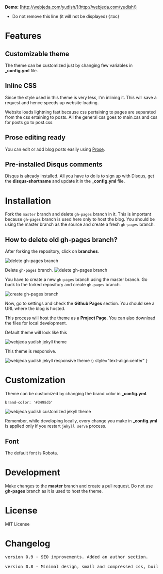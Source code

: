 **Demo:** [http://webjeda.com/yudish/](http://webjeda.com/yudish/)

* Do not remove this line (it will not be displayed) 
{:toc}

# Features

## Customizable theme
The theme can be customized just by changing few variables in **_config.yml** file.

## Inline CSS
Since the style used in this theme is very less, I'm inlining it. This will save a request and hence speeds up website loading.

Website loads lightning fast because css pertaining to pages are separated from the css ertaining to posts. All the general css goes to main.css and css for posts go to post.css


## Prose editing ready
You can edit or add blog posts easily using [Prose](http://prose.io).

## Pre-installed Disqus comments
Disqus is already installed. All you have to do is to sign up with Disqus, get the **disqus-shortname** and update it in the **_config.yml** file.


# Installation
Fork the ``master`` branch and delete ``gh-pages`` branch in it. This is important because ``gh-pages`` branch is used here only to host the blog. You should be using the master branch as the source and create a fresh ``gh-pages`` branch.

## How to delete old **gh-pages** branch?
After forking the repository, click on **branches**.

![delete gh-pages branch](http://blog.webjeda.com/images/delete-github-branch.png)

Delete ``gh-pages`` branch.
![delete gh-pages branch](http://blog.webjeda.com/images/delete-github-branch-2.png)

You have to create a new ``gh-pages`` branch using the master branch. Go back to the forked repository and create ``gh-pages`` branch.

![create gh-pages branch](http://blog.webjeda.com/images/create-gh-pages-branch.JPG)

Now, go to settings and check the **Github Pages** section. You should see a URL where the blog is hosted.

This process will host the theme as a **Project Page**. You can also download the files for local development. 

Default theme will look like this


![webjeda yudish jekyll theme]({{site.baseurl}}/images/yudish-jekyll-theme.png)

This theme is responsive.

![webjeda yudish jekyll responsive theme]({{site.baseurl}}/images/yudish-responsive-jekyll-theme.png)
{: style="text-align:center" }

# Customization
Theme can be customized by changing the brand color in **_config.yml**.

``brand-color: '#3498db'``

![webjeda yudish customized jekyll theme]({{site.baseurl}}/images/yudish-jekyll-theme-2.png)

Remember, while developing locally, every change you make in **_config.yml** is applied only if you restart ``jekyll serve`` process.

## Font 
The default font is Robota.


# Development
Make changes to the **master** branch and create a pull request. Do not use **gh-pages** branch as it is used to host the theme.

# License
MIT License

# Changelog
<pre>
version 0.9 - SEO improvements. Added an author section.  
  
version 0.8 - Minimal design, small and compressed css, built in disqus comments, compressed html, superfast loading UI.
</pre>